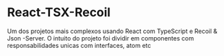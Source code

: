 # React-TSX-Recoil
Um dos projetos mais complexos usando React com TypeScript e Recoil &amp; Json -Server. O intuito do projeto foi dividir em componentes com responsabilidades unicas com interfaces, atom etc 
